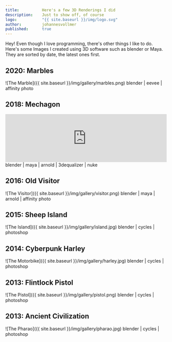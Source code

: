 ```yaml
---
title:          Here's a few 3D Renderings I did
description:    Just to show off, of course
logo:           "{{ site.baseurl }}/img/logo.svg"
author:         johannesvollmer
published: 	    true
---
```


Hey! Even though I love programming, there's other things I like to do. Here's some Images I created using 3D software such as blender or Maya. They are sorted by date, the latest ones first.

## 2020: Marbles
![The Marble]({{ site.baseurl }}/img/gallery/marbles.png)
blender | eevee | affinity photo

## 2018: Mechagon
<iframe width="100%" height="auto" src="https://www.youtube.com/embed/xa0Ispl2odU" frameborder="0" allowfullscreen></iframe>
blender | maya | arnold | 3dequalizer | nuke

## 2016: Old Visitor
![The Visitor]({{ site.baseurl }}/img/gallery/visitor.png)
blender | maya | arnold | affinity photo

## 2015: Sheep Island
![The Island]({{ site.baseurl }}/img/gallery/island.jpg)
blender | cycles | photoshop

## 2014: Cyberpunk Harley
![The Motorbike]({{ site.baseurl }}/img/gallery/harley.jpg)
blender | cycles | photoshop

## 2013: Flintlock Pistol
![The Pistol]({{ site.baseurl }}/img/gallery/pistol.png)
blender | cycles | photoshop

## 2013: Ancient Civilization
![The Pharao]({{ site.baseurl }}/img/gallery/pharao.jpg)
blender | cycles | photoshop